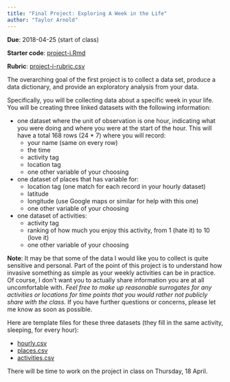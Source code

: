 ```yaml
---
title: "Final Project: Exploring A Week in the Life"
author: "Taylor Arnold"
---
```


**Due**: 2018-04-25 (start of class)

**Starter code**: <a href="https://raw.githubusercontent.com/statsmaths/stat209-s18/master/projects/final-project.Rmd" download="final-project.Rmd" target="_blank">project-i.Rmd</a>

**Rubric**: [project-i-rubric.csv](https://github.com/statsmaths/stat209-f18/blob/master/projects/project-i-rubric.csv)

The overarching goal of the first project is to collect a data set, produce a
data dictionary, and provide an exploratory analysis from your data.

Specifically, you will be collecting data about a specific week in your life.
You will be creating three linked datasets with the following information:

- one dataset where the unit of observation is one hour, indicating what you
were doing and where you were at the start of the hour. This will have a total
168 rows (24 * 7) where you will record:
    - your name (same on every row)
    - the time
    - activity tag
    - location tag
    - one other variable of your choosing
- one dataset of places that has variable for:
    - location tag (one match for each record in your hourly dataset)
    - latitude
    - longitude (use Google maps or similar for help with this one)
    - one other variable of your choosing
- one dataset of activities:
    - activity tag
    - ranking of how much you enjoy this activity, from 1 (hate it) to 10 (love it)
    - one other variable of your choosing

**Note**: It may be that some of the data I would like you to collect is quite
sensitive and personal. Part of the point of this project is to understand how
invasive something as simple as your weekly activities can be in practice. Of
course, I don't want you to actually share information you are at all
uncomfortable with. *Feel free to make up reasonable surrogates for any
activities or locations for time points that you would rather not publicly
share with the class.* If you have further questions or concerns, please let me
know as soon as possible.

Here are template files for these three datasets (they fill in the same
activity, sleeping, for every hour):

- <a href="https://raw.githubusercontent.com/statsmaths/stat209-s19/master/projects/hourly.csv" download="hourly.csv" target="_blank">hourly.csv</a>
- <a href="https://raw.githubusercontent.com/statsmaths/stat209-s19/master/projects/places.csv" download="places.csv" target="_blank">places.csv</a>
- <a href="https://raw.githubusercontent.com/statsmaths/stat209-s19/master/projects/activities.csv" download="activities.csv" target="_blank">activities.csv</a>

There will be time to work on the project in class on Thursday, 18 April.
